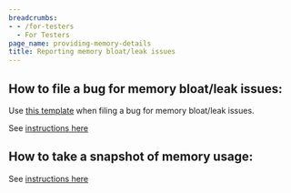 ```yaml
---
breadcrumbs:
- - /for-testers
  - For Testers
page_name: providing-memory-details
title: Reporting memory bloat/leak issues
---
```


## How to file a bug for memory bloat/leak issues:</td>

Use [this template](https://code.google.com/p/chromium/issues/entry?template=Memory%20usage)
when filing a bug for memory bloat/leak issues.

See [instructions here](https://chromium.googlesource.com/chromium/src/+/HEAD/docs/memory/filing_memory_bugs.md)

## How to take a snapshot of memory usage:

See [instructions here](https://chromium.googlesource.com/chromium/src/+/HEAD/docs/memory/debugging_memory_issues.md#taking-a-heap-dump)